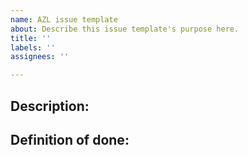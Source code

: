 ```yaml
---
name: AZL issue template
about: Describe this issue template's purpose here.
title: ''
labels: ''
assignees: ''

---
```


## Description:


## Definition of done:
